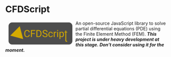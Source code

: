 # CFDScript
<a href="https://www.cfdscript.com/"><img src="./images/logo.png" align="left" hspace="10" vspace="6" width="200" height="70"></a>
An open-source JavaScript library to solve partial differential equations (PDE) using the Finite Element Method (FEM). ***This project is under heavy development at this stage. Don't consider using it for the moment.***
<br></br>

<!-- ## Start here 
See the 
This project is actively maintained on -->

<!-- ## Disclaimer
This software is provided as-is, without any warranty, expressed or implied. The authors and copyright holders of this software shall not be liable for any claim or damages arising from its use. -->